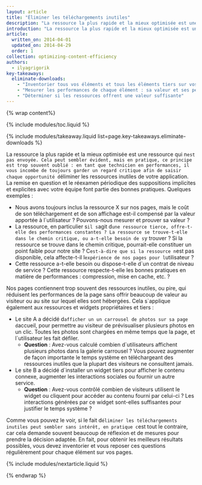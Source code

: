 ```yaml
---
layout: article
title: "Éliminer les téléchargements inutiles"
description: "La ressource la plus rapide et la mieux optimisée est une ressource qui n`est pas envoyée. Avez-vous audité vos ressources récemment ? Vous devez le faire régulièrement pour vous assurer que chaque ressource permet d`offrir une meilleure expérience à l`utilisateur."
introduction: "La ressource la plus rapide et la mieux optimisée est une ressource qui n`est pas envoyée. Avez-vous audité vos ressources récemment ? Vous devez le faire régulièrement pour vous assurer que chaque ressource permet d`offrir une meilleure expérience à l`utilisateur."
article:
  written_on: 2014-04-01
  updated_on: 2014-04-29
  order: 1
collection: optimizing-content-efficiency
authors:
  - ilyagrigorik
key-takeaways:
  eliminate-downloads:
    - "Inventorier tous vos éléments et tous les éléments tiers sur vos pages"
    - "Mesurer les performances de chaque élément : sa valeur et ses performances techniques"
    - "Déterminer si les ressources offrent une valeur suffisante"
---
```


{% wrap content%}

{% include modules/toc.liquid %}

{% include modules/takeaway.liquid list=page.key-takeaways.eliminate-downloads %}

La ressource la plus rapide et la mieux optimisée est une ressource qui n`est pas envoyée. Cela peut sembler évident, mais en pratique, ce principe est trop souvent oublié : en tant que technicien en performances, il vous incombe de toujours garder un regard critique afin de saisir chaque opportunité d`éliminer les ressources inutiles de votre application. La remise en question et le réexamen périodique des suppositions implicites et explicites avec votre équipe font partie des bonnes pratiques. Quelques exemples :

* Nous avons toujours inclus la ressource X sur nos pages, mais le coût de son téléchargement et de son affichage est-il compensé par la valeur apportée à l`utilisateur ? Pouvons-nous mesurer et prouver sa valeur ?
* La ressource, en particulier s`il s`agit d`une ressource tierce, offre-t-elle des performances constantes ? La ressource se trouve-t-elle dans le chemin critique, ou a-t-elle besoin de s`y trouver ? Si la ressource se trouve dans le chemin critique, pourrait-elle constituer un point faible pour notre site ? C`est-à-dire que si la ressource n`est pas disponible, cela affecte-t-il l`expérience de nos pages pour l`utilisateur ?
* Cette ressource a-t-elle besoin ou dispose-t-elle d`un contrat de niveau de service ? Cette ressource respecte-t-elle les bonnes pratiques en matière de performances : compression, mise en cache, etc. ?

Nos pages contiennent trop souvent des ressources inutiles, ou pire, qui réduisent les performances de la page sans offrir beaucoup de valeur au visiteur ou au site sur lequel elles sont hébergées. Cela s`applique également aux ressources et widgets propriétaires et tiers :

* Le site A a décidé d`afficher un un carrousel de photos sur sa page d`accueil, pour permettre au visiteur de prévisualiser plusieurs photos en un clic. Toutes les photos sont chargées en même temps que la page, et l`utilisateur les fait défiler.
    * **Question** : Avez-vous calculé combien d`utilisateurs affichent plusieurs photos dans la galerie carrousel ? Vous pouvez augmenter de façon importante le temps système en téléchargeant des ressources inutiles que la plupart des visiteurs ne consultent jamais.
* Le site B a décidé d`installer un widget tiers pour afficher le contenu connexe, augmenter les interactions sociales ou fournir un autre service.
    * **Question** : Avez-vous contrôlé combien de visiteurs utilisent le widget ou cliquent pour accéder au contenu fourni par celui-ci ? Les interactions générées par ce widget sont-elles suffisantes pour justifier le temps système ?

Comme vous pouvez le voir, si le fait d`éliminer les téléchargements inutiles peut sembler sans intérêt, en pratique c`est tout le contraire, car cela demande souvent beaucoup de réflexion et de mesures pour prendre la décision adaptée. En fait, pour obtenir les meilleurs résultats possibles, vous devez inventorier et vous reposer ces questions régulièrement pour chaque élément sur vos pages.

{% include modules/nextarticle.liquid %}

{% endwrap %}

